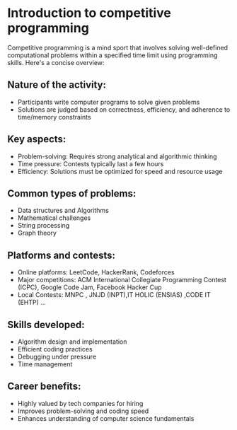 # Introduction to competitive programming

Competitive programming is a mind sport that involves solving well-defined computational
problems within a specified time limit using programming skills. Here's a concise overview:

## Nature of the activity:

- Participants write computer programs to solve given problems
- Solutions are judged based on correctness, efficiency, and adherence to time/memory constraints


## Key aspects:

- Problem-solving: Requires strong analytical and algorithmic thinking
- Time pressure: Contests typically last a few hours
- Efficiency: Solutions must be optimized for speed and resource usage


## Common types of problems:

- Data structures and Algorithms
- Mathematical challenges
- String processing
- Graph theory


## Platforms and contests:

- Online platforms: LeetCode, HackerRank, Codeforces
- Major competitions: ACM International Collegiate Programming Contest (ICPC), Google Code Jam, Facebook Hacker Cup
- Local Contests: MNPC , JNJD (INPT),IT HOLIC (ENSIAS) ,CODE IT (EHTP) ... 

## Skills developed:

- Algorithm design and implementation
- Efficient coding practices
- Debugging under pressure
- Time management


## Career benefits:

- Highly valued by tech companies for hiring
- Improves problem-solving and coding speed
- Enhances understanding of computer science fundamentals

